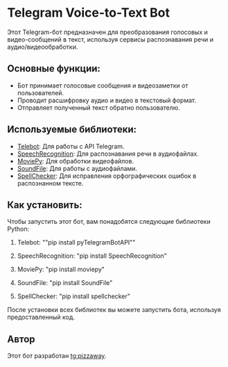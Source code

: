 # Telegram Voice-to-Text Bot

Этот Telegram-бот предназначен для преобразования голосовых и видео-сообщений в текст, используя сервисы распознавания речи и аудио/видеообработки.

## Основные функции:

- Бот принимает голосовые сообщения и видеозаметки от пользователей.
- Проводит расшифровку аудио и видео в текстовый формат.
- Отправляет полученный текст обратно пользователю.

## Используемые библиотеки:

- [Telebot](https://github.com/eternnoir/pyTelegramBotAPI): Для работы с API Telegram.
- [SpeechRecognition](https://github.com/Uberi/speech_recognition): Для распознавания речи в аудиофайлах.
- [MoviePy](https://github.com/Zulko/moviepy): Для обработки видеофайлов.
- [SoundFile](https://pysoundfile.readthedocs.io/en/latest/): Для работы с аудиофайлами.
- [SpellChecker](https://pypi.org/project/spellchecker/): Для исправления орфографических ошибок в распознанном тексте.

## Как установить:

Чтобы запустить этот бот, вам понадобятся следующие библиотеки Python:

1. Telebot:
""pip install pyTelegramBotAPI""

2. SpeechRecognition:
"pip install SpeechRecognition"

3. MoviePy:
"pip install moviepy"

4. SoundFile:
"pip install SoundFile"

5. SpellChecker:
"pip install spellchecker"

После установки всех библиотек вы можете запустить бота, используя предоставленный код.

## Автор

Этот бот разработан [tg:pizzaway](https://t.me/pizzaway).


